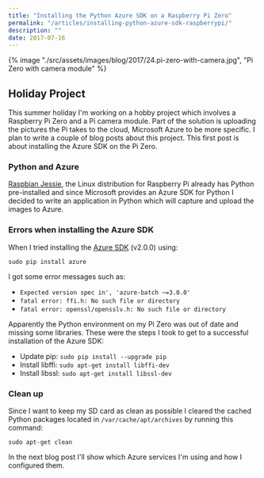 ```yaml
---
title: "Installing the Python Azure SDK on a Raspberry Pi Zero"
permalink: "/articles/installing-python-azure-sdk-raspberrypi/"
description: ""
date: 2017-07-16
---
```


{% image "./src/assets/images/blog/2017/24.pi-zero-with-camera.jpg", "Pi Zero with camera module" %}

## Holiday Project

This summer holiday I'm working on a hobby project which involves a Raspberry Pi Zero and a Pi camera module. Part of the solution is uploading the pictures the Pi takes to the cloud, Microsoft Azure to be more specific. I plan to write a couple of blog posts about this project. This first post is about installing the Azure SDK on the Pi Zero.

### Python and Azure

[Raspbian Jessie](https://www.raspberrypi.org/downloads/raspbian/), the Linux distribution for Raspberry Pi already has Python pre-installed and since Microsoft provides an Azure SDK for Python I decided to write an application in Python which will capture and upload the images to Azure.

### Errors when installing the Azure SDK

When I tried installing the [Azure SDK](https://pypi.python.org/pypi/azure) (v2.0.0) using: 

`sudo pip install azure` 

I got some error messages such as:

- `Expected version spec in', 'azure-batch ~=3.0.0'`
- `fatal error: ffi.h: No such file or directory`
- `fatal error: openssl/opensslv.h: No such file or directory`

Apparently the  Python environment on my Pi Zero was out of date and missing some libraries. These were the steps I took to get to a successful installation of the Azure SDK:

- Update pip: `sudo pip install --upgrade pip`
- Install libffi: `sudo apt-get install libffi-dev`
- Install libssl: `sudo apt-get install libssl-dev`

### Clean up

Since I want to keep my SD card as clean as possible I cleared the cached Python packages located in `/var/cache/apt/archives` by running this command:

`sudo apt-get clean`

In the next blog post I'll show which Azure services I'm using and how I configured them.